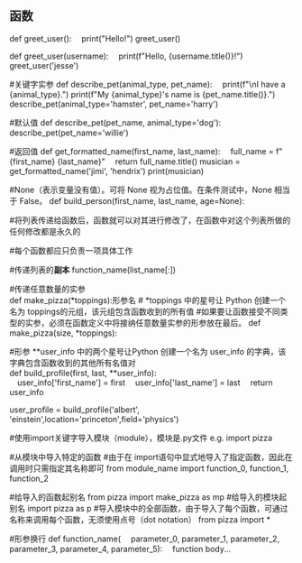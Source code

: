 ## 函数
def greet_user():
&emsp;print("Hello!")
greet_user()

def greet_user(username):
&emsp;print(f"Hello, {username.title()}!")
greet_user('jesse')

#关键字实参
def describe_pet(animal_type, pet_name):
&emsp;print(f"\nI have a {animal_type}.")
print(f"My {animal_type}'s name is {pet_name.title()}.")
describe_pet(animal_type='hamster', pet_name='harry')

#默认值
def describe_pet(pet_name, animal_type='dog'):
describe_pet(pet_name='willie')

#返回值
 def get_formatted_name(first_name, last_name):
&emsp;full_name = f"{first_name} {last_name}"
&emsp;return full_name.title()
musician = get_formatted_name('jimi', 'hendrix')
print(musician)

#None（表示变量没有值）。可将 None 视为占位值。在条件测试中，None 相当于 False。
def build_person(first_name, last_name, age=None):

#将列表传递给函数后，函数就可以对其进行修改了，在函数中对这个列表所做的任何修改都是永久的

#每个函数都应只负责一项具体工作

#传递列表的**副本**
function_name(list_name[:])

#传递任意数量的实参  
def make_pizza(*toppings):形参名 # *toppings 中的星号让 Python 创建一个名为 toppings的元组，该元组包含函数收到的所有值
#如果要让函数接受不同类型的实参，必须在函数定义中将接纳任意数量实参的形参放在最后。
def make_pizza(size, *toppings):

#形参 **user_info 中的两个星号让Python 创建一个名为 user_info 的字典，该字典包含函数收到的其他所有名值对  
def build_profile(first, last, **user_info):  
&emsp;user_info['first_name'] = first
&emsp;user_info['last_name'] = last
&emsp;return user_info

user_profile = build_profile('albert', 'einstein',location='princeton',field='physics')  

#使用import关键字导入模块（module），模块是.py文件
e.g. import pizza

#从模块中导入特定的函数
#由于在 import语句中显式地导入了指定函数，因此在调用时只需指定其名称即可
from module_name import function_0, function_1, function_2

#给导入的函数起别名
from pizza import make_pizza as mp
#给导入的模块起别名
import pizza as p
#导入模块中的全部函数，由于导入了每个函数，可通过名称来调用每个函数，无须使用点号（dot notation）
from pizza import *

#形参换行
def function_name(
&emsp;parameter_0, parameter_1, parameter_2,
&emsp;parameter_3, parameter_4, parameter_5):
&emsp;function body...

